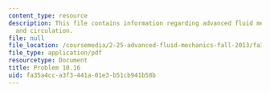 ```yaml
---
content_type: resource
description: This file contains information regarding advanced fluid mechanics, vorticity
  and circulation.
file: null
file_location: /coursemedia/2-25-advanced-fluid-mechanics-fall-2013/fa35a4cca3f3441a01e3b51cb941b58b_MIT2_25F13_Problem10.16.pdf
file_type: application/pdf
resourcetype: Document
title: Problem 10.16
uid: fa35a4cc-a3f3-441a-01e3-b51cb941b58b
---
```

